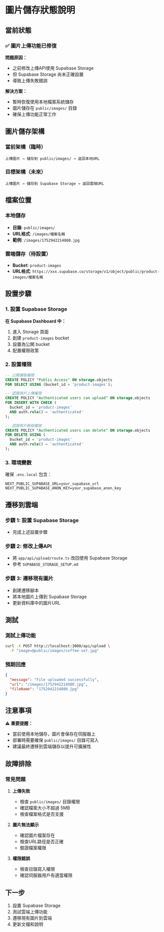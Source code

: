 # 圖片儲存狀態說明

## 當前狀態

### ✅ 圖片上傳功能已修復

**問題原因：**
- 之前修改上傳API使用 Supabase Storage
- 但 Supabase Storage 尚未正確設置
- 導致上傳失敗錯誤

**解決方案：**
- 暫時恢復使用本地檔案系統儲存
- 圖片儲存在 `public/images/` 目錄
- 確保上傳功能正常工作

## 圖片儲存架構

### 當前架構（臨時）
```
上傳圖片 → 儲存到 public/images/ → 返回本地URL
```

### 目標架構（未來）
```
上傳圖片 → 儲存到 Supabase Storage → 返回雲端URL
```

## 檔案位置

### 本地儲存
- **目錄**: `public/images/`
- **URL格式**: `/images/檔案名稱`
- **範例**: `/images/1752942214080.jpg`

### 雲端儲存（待設置）
- **Bucket**: `product-images`
- **URL格式**: `https://xxx.supabase.co/storage/v1/object/public/product-images/檔案名稱`

## 設置步驟

### 1. 設置 Supabase Storage

**在 Supabase Dashboard 中：**
1. 進入 Storage 頁面
2. 創建 `product-images` bucket
3. 設置為公開 bucket
4. 配置權限政策

### 2. 設置權限

```sql
-- 公開讀取權限
CREATE POLICY "Public Access" ON storage.objects
FOR SELECT USING (bucket_id = 'product-images');

-- 認證用戶上傳權限
CREATE POLICY "Authenticated users can upload" ON storage.objects
FOR INSERT WITH CHECK (
  bucket_id = 'product-images' 
  AND auth.role() = 'authenticated'
);

-- 認證用戶刪除權限
CREATE POLICY "Authenticated users can delete" ON storage.objects
FOR DELETE USING (
  bucket_id = 'product-images' 
  AND auth.role() = 'authenticated'
);
```

### 3. 環境變數

確保 `.env.local` 包含：
```env
NEXT_PUBLIC_SUPABASE_URL=your_supabase_url
NEXT_PUBLIC_SUPABASE_ANON_KEY=your_supabase_anon_key
```

## 遷移到雲端

### 步驟 1: 設置 Supabase Storage
- 完成上述設置步驟

### 步驟 2: 修改上傳API
- 將 `app/api/upload/route.ts` 改回使用 Supabase Storage
- 參考 `SUPABASE_STORAGE_SETUP.md`

### 步驟 3: 遷移現有圖片
- 創建遷移腳本
- 將本地圖片上傳到 Supabase Storage
- 更新資料庫中的圖片URL

## 測試

### 測試上傳功能
```bash
curl -X POST http://localhost:3000/api/upload \
  -F "image=@public/images/coffee-set.jpg"
```

### 預期回應
```json
{
  "message": "File uploaded successfully",
  "url": "/images/1752942214080.jpg",
  "fileName": "1752942214080.jpg"
}
```

## 注意事項

⚠️ **重要提醒：**
- 當前使用本地儲存，圖片會保存在伺服器上
- 部署時需要確保 `public/images/` 目錄可寫入
- 建議最終遷移到雲端儲存以提升可擴展性

## 故障排除

### 常見問題

1. **上傳失敗**
   - 檢查 `public/images/` 目錄權限
   - 確認檔案大小不超過 5MB
   - 檢查檔案格式是否支援

2. **圖片無法顯示**
   - 確認圖片檔案存在
   - 檢查URL路徑是否正確
   - 驗證檔案權限

3. **權限錯誤**
   - 檢查目錄寫入權限
   - 確認伺服器用戶有適當權限

## 下一步

1. 設置 Supabase Storage
2. 測試雲端上傳功能
3. 遷移現有圖片到雲端
4. 更新文檔和說明 